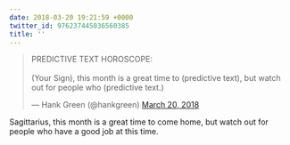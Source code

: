 ```yaml
---
date: 2018-03-20 19:21:59 +0000
twitter_id: 976237445036560385
title: ''
---
```


<blockquote class="twitter-tweet"><p lang="en" dir="ltr">PREDICTIVE TEXT HOROSCOPE:<br><br>(Your Sign), this month is a great time to (predictive text), but watch out for people who (predictive text.)</p>&mdash; Hank Green (@hankgreen) <a href="https://twitter.com/hankgreen/status/976226655139057664?ref_src=twsrc%5Etfw">March 20, 2018</a></blockquote>
<script async src="https://platform.twitter.com/widgets.js" charset="utf-8"></script>

Sagittarius, this month is a great time to come home, but watch out for people who have a good job at this time.
